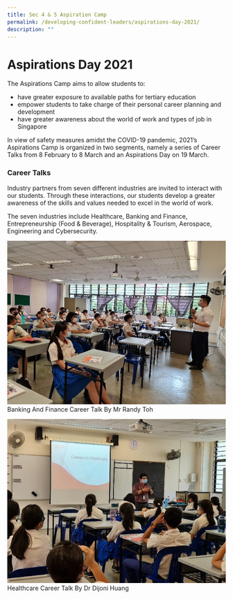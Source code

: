 ```yaml
---
title: Sec 4 & 5 Aspiration Camp
permalink: /developing-confident-leaders/aspirations-day-2021/
description: ""
---
```

Aspirations Day 2021
====================

The Aspirations Camp aims to allow students to:

*   have greater exposure to available paths for tertiary education
*   empower students to take charge of their personal career planning and development
*   have greater awareness about the world of work and types of job in Singapore

In view of safety measures amidst the COVID-19 pandemic, 2021’s Aspirations Camp is organized in two segments, namely a series of Career Talks from 8 February to 8 March and an Aspirations Day on 19 March.

### Career Talks

Industry partners from seven different industries are invited to interact with our students. Through these interactions, our students develop a greater awareness of the skills and values needed to excel in the world of work.

The seven industries include Healthcare, Banking and Finance, Entrepreneurship (Food & Beverage), Hospitality & Tourism, Aerospace, Engineering and Cybersecurity.

![](/images/Banking-and-Finance_Career_Talk_by_Mr_Randy_Toh.jpg)
Banking And Finance Career Talk By Mr Randy Toh

![](/images/Healthcare_Career_Talk_By_Dr_Dijoni_Huang.jpg)
Healthcare Career Talk By Dr Dijoni Huang

